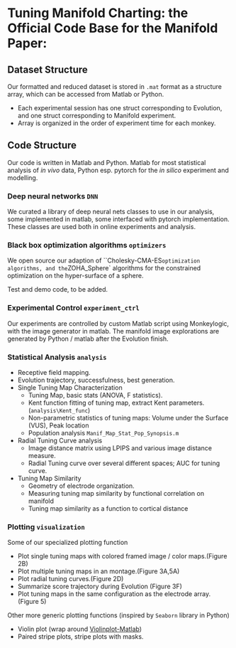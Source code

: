 # Tuning Manifold Charting: the Official Code Base for the Manifold Paper: 


## Dataset Structure
Our formatted and reduced dataset is stored in `.mat` format as a structure array, which can be accessed from Matlab or Python. 

* Each experimental session has one struct corresponding to Evolution, and one struct corresponding to Manifold experiment. 
* Array is organized in the order of experiment time for each monkey. 

## Code Structure
Our code is written in Matlab and Python. Matlab for most statistical analysis of *in vivo* data, Python esp. pytorch for the *in silico* experiment and modelling.

### Deep neural networks `DNN`
We curated a library of deep neural nets classes to use in our analysis, some implemented in matlab, some interfaced with pytorch implementation. These classes are used both in online experiments and analysis. 

### Black box optimization algorithms `optimizers`
We open source our adaption of ``Cholesky-CMA-ES` optimization algorithms, and the `ZOHA_Sphere` algorithms for the constrained optimization on the hyper-surface of a sphere. 

Test and demo code, to be added. 

### Experimental Control `experiment_ctrl`
Our experiments are controlled by custom Matlab script using Monkeylogic, with the image generator in matlab. The manifold image explorations are generated by Python / matlab after the Evolution finish. 

### Statistical Analysis `analysis`
* Receptive field mapping. 
* Evolution trajectory, successfulness, best generation. 
* Single Tuning Map Characterization
	* Tuning Map, basic stats (ANOVA, F statistics).
	* Kent function fitting of tuning map, extract Kent parameters. (`analysis\Kent_func`)
	* Non-parametric statistics of tuning maps: Volume under the Surface (VUS), Peak location
	* Population analysis `Manif_Map_Stat_Pop_Synopsis.m`
* Radial Tuning Curve analysis
	* Image distance matrix using LPIPS and various image distance measure.
	* Radial Tuning curve over several different spaces; AUC for tuning curve. 
* Tuning Map Similarity
	* Geometry of electrode organization. 
	* Measuring tuning map similarity by functional correlation on manifold
	* Tuning map similarity as a function to cortical distance 

### Plotting `visualization`
Some of our specialized plotting function
* Plot single tuning maps with colored framed image / color maps.(Figure 2B)
* Plot multiple tuning maps in an montage.(Figure 3A,5A)
* Plot radial tuning curves.(Figure 2D)
* Summarize score trajectory during Evolution (Figure 3F)
* Plot tuning maps in the same configuration as the electrode array. (Figure 5)

Other more generic plotting functions (inspired by `Seaborn` library in Python)
* Violin plot (wrap around [Violinplot-Matlab](https://github.com/bastibe/Violinplot-Matlab))
* Paired stripe plots, stripe plots with masks. 

